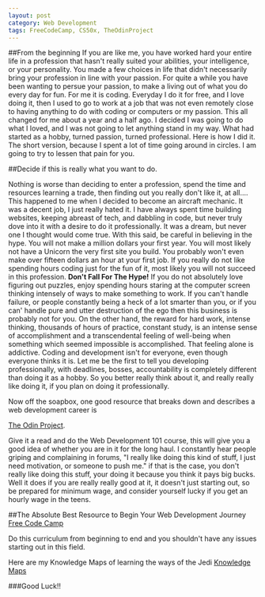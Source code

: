 ```yaml
---
layout: post
category: Web Development
tags: FreeCodeCamp, CS50x, TheOdinProject
---
```


##From the beginning
If you are like me, you have worked hard your entire life in a profession that hasn't really suited your abilities, your intelligence, or your personality.  You made a few choices in life that didn't necessarily bring your profession in line with your passion.  For quite a while you have been wanting to persue your passion, to make a living out of what you do every day for fun.  For me it is coding.  Everyday I do it for free, and I love doing it, then I used to go to work at a job that was not even remotely close to having anything to do with coding or computers or my passion.  This all changed for me about a year and a half ago.  I decided I was going to do what I loved, and I was not going to let anything stand in my way.  What had started as a hobby, turned passion, turned professional.  Here is how I did it.  The short version, because I spent a lot of time going around in circles.  I am going to try to lessen that pain for you.

##Decide if this is really what you want to do.

Nothing is worse than deciding to enter a profession, spend the time and resources learning a trade, then finding out you really don't like it, at all....
This happened to me when I decided to become an aircraft mechanic.  It was a decent job, I just really hated it.  I have always spent time building websites, keeping abreast of tech, and dabbling in code, but never truly dove into it with a desire to do it professionally.  It was a dream, but never one I thought would come true.  With this said, be careful in believing in the hype.  You will not make a million dollars your first year.  You will most likely not have a Unicorn the very first site you build.  You probably won't even make over fifteen dollars an hour at your first job.  If you really do not like spending hours coding just for the fun of it, most likely you will not succeed in this profession. **Don't Fall For The Hype!** If you do not absolutely love figuring out puzzles, enjoy spending hours staring at the computer screen thinking intensely of ways to make something to work. If you can't handle failure, or people constantly being a heck of a lot smarter than you, or if you can' handle pure and utter destruction of the ego then this business is probably not for you. On the other hand, the reward for hard work, intense thinking, thousands of hours of practice, constant study, is an intense sense of accomplishment and a transcendental feeling of well-being when something which seemed impossible is accomplished. That feeling alone is addictive.  Coding and development isn't for everyone, even though everyone thinks it is.  Let me be the first to tell you developing professionally, with deadlines, bosses, accountability is completely different than doing it as a hobby.  So you better really think about it, and really really like doing it, if you plan on doing it  professionally. 

Now off the soapbox, one good resource that breaks down and describes a web development career is 

[The Odin Project](http://theodinproject.com).  

Give it a read and do the Web Development 101 course, this will give you a good idea of whether you are in it for the long haul.  I constantly hear people griping and complaining in forums, "I really like doing this kind of stuff, I just need motivation, or someone to push me." if that is the case, you don't really like doing this stuff, your doing it because you think it pays big bucks. Well it does if you are really really good at it, it doesn't just starting out, so be prepared for minimum wage, and consider yourself lucky if you get an hourly wage in the teens.

##The Absolute Best Resource to Begin Your Web Development Journey
[Free Code Camp](http://freecodecamp.com) 

Do this curriculum from beginning to end and you shouldn't have any issues starting out in this field.

Here are my Knowledge Maps of learning the ways of the Jedi
[Knowledge Maps](http://knowledgemaps.org/profile.php?username=david.ford)

###Good Luck!!
